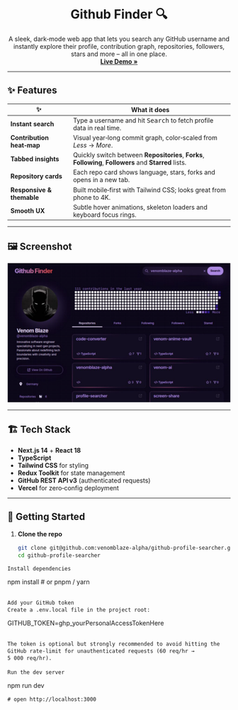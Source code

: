 <!-- PROJECT TITLE -->
<h1 align="center">
  Github Finder 🔍
</h1>
<p align="center">
  A sleek, dark‑mode web app that lets you search any GitHub username and instantly explore their profile, contribution graph, repositories, followers, stars and more – all in one place.
  <br />
  <a href="https://github-profilesearcher.vercel.app" target="_blank"><strong>Live&nbsp;Demo&nbsp;»</strong></a>
  <br />
</p>

---

## ✨ Features

| ✨ | What it does |
|----|--------------|
| **Instant search** | Type a username and hit <kbd>Search</kbd> to fetch profile data in real time. |
| **Contribution heat‑map** | Visual year‑long commit graph, color‑scaled from *Less* → *More*. |
| **Tabbed insights** | Quickly switch between **Repositories**, **Forks**, **Following**, **Followers** and **Starred** lists. |
| **Repository cards** | Each repo card shows language, stars, forks and opens in a new tab. |
| **Responsive & themable** | Built mobile‑first with Tailwind CSS; looks great from phone to 4K. |
| **Smooth UX** | Subtle hover animations, skeleton loaders and keyboard focus rings. |

---

## 🖼️ Screenshot

<p align="center">
  <img src="docs/project.jpg" alt="App screenshot" width="750">
</p>

---

## 🏗️ Tech Stack

- **Next.js 14** + **React 18**
- **TypeScript**
- **Tailwind CSS** for styling
- **Redux Toolkit** for state management
- **GitHub REST API v3** (authenticated requests)
- **Vercel** for zero‑config deployment

---

## 🚀 Getting Started

1. **Clone the repo**

   ```bash
   git clone git@github.com:venomblaze-alpha/github-profile-searcher.git
   cd github-profile-searcher
```
Install dependencies
```
npm install     # or pnpm / yarn
```

Add your GitHub token
Create a .env.local file in the project root:

```
GITHUB_TOKEN=ghp_yourPersonalAccessTokenHere
```

The token is optional but strongly recommended to avoid hitting the GitHub rate‑limit for unauthenticated requests (60 req/hr → 5 000 req/hr).

Run the dev server
```
npm run dev
```
# open http://localhost:3000